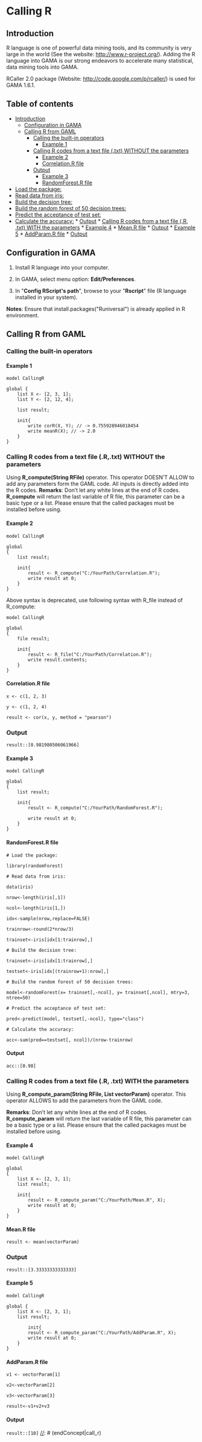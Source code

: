 [//]: # (startConcept|call_r)
[//]: # (keyword|concept_r)
# Calling R


## Introduction



R language is one of powerful data mining tools, and its community is very large in the world (See the website: http://www.r-project.org/). Adding the R language into GAMA is our strong endeavors to accelerate many statistical, data mining tools into GAMA.

RCaller 2.0 package (Website: http://code.google.com/p/rcaller/) is used for GAMA 1.6.1.


## Table of contents 

* [Introduction](#introduction)
	* [Configuration in GAMA](#configuration-in-gama)
	* [Calling R from GAML](#calling-r-from-gaml)
		* [Calling the built-in operators](#calling-the-built-in-operators)
			* [Example 1](#example-1)
		* [Calling R codes from a text file (.txt) WITHOUT the parameters](#calling-r-codes-from-a-text-file-txt-without-the-parameters)
			* [Example 2](#example-2)
			* [Correlation.R file](#correlationr-file)
		* [Output](#output)
			* [Example 3](#example-3)
			* [RandomForest.R file](#randomforestr-file)
* [Load the package:](#load-the-package)
* [Read data from iris:](#read-data-from-iris)
* [Build the decision tree:](#build-the-decision-tree)
* [Build the random forest of 50 decision trees:](#build-the-random-forest-of-50-decision-trees)
* [Predict the acceptance of test set:](#predict-the-acceptance-of-test-set)
* [Calculate the accuracy:](#calculate-the-accuracy)
			* [Output](#output)
		* [Calling R codes from a text file (.R, .txt) WITH the parameters](#calling-r-codes-from-a-text-file-r-txt-with-the-parameters)
			* [Example 4](#example-4)
			* [Mean.R file](#meanr-file)
		* [Output](#output)
			* [Example 5](#example-5)
			* [AddParam.R file](#addparamr-file)
			* [Output](#output)




## Configuration in GAMA
1) Install R language into your computer.

2) In GAMA, select menu option: **Edit/Preferences**.

3) In "**Config RScript's path**", browse to your "**Rscript**" file (R language installed in your system).

**Notes**: Ensure that install.packages("Runiversal") is already applied in R environment.





## Calling R from GAML

### Calling the built-in operators

#### Example 1

```
model CallingR

global {
	list X <- [2, 3, 1];
	list Y <- [2, 12, 4]; 

	list result;
	
	init{
		write corR(X, Y); // -> 0.755928946018454
		write meanR(X); // -> 2.0
	}
}
```


### Calling R codes from a text file (**.R,**.txt) WITHOUT the parameters

Using **R\_compute(String RFile)** operator. This operator DOESN’T ALLOW to add any parameters form the GAML code. All inputs is directly added into the R codes.
**Remarks**: Don’t let any white lines at the end of R codes. **R\_compute** will return the last variable of R file, this parameter can be a basic type or a list.  Please ensure that the called packages must be installed before using.

#### Example 2 
```
model CallingR

global
{
	list result;

	init{
		result <- R_compute("C:/YourPath/Correlation.R");
		write result at 0;
	}
}
```
Above syntax is deprecated, use following syntax with R_file instead of R_compute:

```
model CallingR

global
{
	file result;

	init{
		result <- R_file("C:/YourPath/Correlation.R");
		write result.contents;
	}
}
```
#### Correlation.R file
```
x <- c(1, 2, 3)

y <- c(1, 2, 4)

result <- cor(x, y, method = "pearson")
```

### Output

`result::[0.981980506061966]`


#### Example 3
```
model CallingR

global
{
	list result;

	init{
		result <- R_compute("C:/YourPath/RandomForest.R");

		write result at 0;
	}
}
```

#### RandomForest.R file

```
# Load the package:

library(randomForest)

# Read data from iris:

data(iris)

nrow<-length(iris[,1])

ncol<-length(iris[1,])

idx<-sample(nrow,replace=FALSE)

trainrow<-round(2*nrow/3)

trainset<-iris[idx[1:trainrow],]

# Build the decision tree:

trainset<-iris[idx[1:trainrow],]

testset<-iris[idx[(trainrow+1):nrow],]

# Build the random forest of 50 decision trees:

model<-randomForest(x= trainset[,-ncol], y= trainset[,ncol], mtry=3, ntree=50)

# Predict the acceptance of test set: 

pred<-predict(model, testset[,-ncol], type="class")

# Calculate the accuracy:

acc<-sum(pred==testset[, ncol])/(nrow-trainrow)
```

#### Output

`acc::[0.98]`

### Calling R codes from a text file (.R, .txt) WITH the parameters

Using **R\_compute\_param(String RFile, List vectorParam)** operator. This operator ALLOWS to add the parameters from the GAML code.

**Remarks**: Don’t let any white lines at the end of R codes. **R\_compute\_param** will return the last variable of R file, this parameter can be a basic type or a list. Please ensure that the called packages must be installed before using.

#### Example 4

```
model CallingR

global
{
	list X <- [2, 3, 1];
	list result;

	init{
		result <- R_compute_param("C:/YourPath/Mean.R", X);
		write result at 0;
	}
}
```

#### Mean.R file

`result <- mean(vectorParam)`

### Output

`result::[3.33333333333333]`

#### Example 5

```
model CallingR

global {
	list X <- [2, 3, 1];
	list result;
	
        init{
		result <- R_compute_param("C:/YourPath/AddParam.R", X);
		write result at 0;
	}
}
```

#### AddParam.R file

`v1 <- vectorParam[1]`

`v2<-vectorParam[2]`

`v3<-vectorParam[3]`

`result<-v1+v2+v3`

#### Output

`result::[10]`
[//]: # (endConcept|call_r)